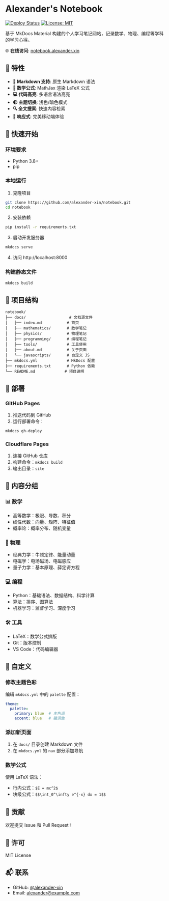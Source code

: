 # Alexander's Notebook

[![Deploy Status](https://github.com/alexander-xin/notebook/workflows/Deploy%20MkDocs%20to%20Pages/badge.svg)](https://github.com/alexander-xin/notebook/actions)
[![License: MIT](https://img.shields.io/badge/License-MIT-yellow.svg)](https://opensource.org/licenses/MIT)

基于 MkDocs Material 构建的个人学习笔记网站，记录数学、物理、编程等学科的学习心得。

🌐 **在线访问**: [notebook.alexander.xin](https://notebook.alexander.xin)

## 🌟 特性

- **📝 Markdown 支持**: 原生 Markdown 语法
- **🧮 数学公式**: MathJax 渲染 LaTeX 公式  
- **💻 代码高亮**: 多语言语法高亮
- **🌓 主题切换**: 浅色/暗色模式
- **🔍 全文搜索**: 快速内容检索
- **📱 响应式**: 完美移动端体验

## 🚀 快速开始

### 环境要求

- Python 3.8+
- pip

### 本地运行

1. 克隆项目
```bash
git clone https://github.com/alexander-xin/notebook.git
cd notebook
```

2. 安装依赖
```bash
pip install -r requirements.txt
```

3. 启动开发服务器
```bash
mkdocs serve
```

4. 访问 http://localhost:8000

### 构建静态文件

```bash
mkdocs build
```

## 📁 项目结构

```
notebook/
├── docs/                   # 文档源文件
│   ├── index.md           # 首页
│   ├── mathematics/       # 数学笔记
│   ├── physics/           # 物理笔记  
│   ├── programming/       # 编程笔记
│   ├── tools/             # 工具使用
│   ├── about.md           # 关于页面
│   └── javascripts/       # 自定义 JS
├── mkdocs.yml             # MkDocs 配置
├── requirements.txt       # Python 依赖
└── README.md             # 项目说明
```

## 🚀 部署

### GitHub Pages

1. 推送代码到 GitHub
2. 运行部署命令：
```bash
mkdocs gh-deploy
```

### Cloudflare Pages

1. 连接 GitHub 仓库
2. 构建命令：`mkdocs build`
3. 输出目录：`site`

## 📝 内容分组

### 📊 数学
- 高等数学：极限、导数、积分
- 线性代数：向量、矩阵、特征值
- 概率论：概率分布、随机变量

### 🔬 物理
- 经典力学：牛顿定律、能量动量
- 电磁学：电场磁场、电磁感应
- 量子力学：基本原理、薛定谔方程

### 💻 编程  
- Python：基础语法、数据结构、科学计算
- 算法：排序、图算法
- 机器学习：监督学习、深度学习

### 🛠️ 工具
- LaTeX：数学公式排版
- Git：版本控制
- VS Code：代码编辑器

## 🎨 自定义

### 修改主题色彩
编辑 `mkdocs.yml` 中的 `palette` 配置：

```yaml
theme:
  palette:
    primary: blue  # 主色调
    accent: blue   # 强调色
```

### 添加新页面
1. 在 `docs/` 目录创建 Markdown 文件
2. 在 `mkdocs.yml` 的 `nav` 部分添加导航

### 数学公式
使用 LaTeX 语法：
- 行内公式：`$E = mc^2$`  
- 块级公式：`$$\int_0^\infty e^{-x} dx = 1$$`

## 🤝 贡献

欢迎提交 Issue 和 Pull Request！

## 📄 许可

MIT License

## 📬 联系

- GitHub: [@alexander-xin](https://github.com/alexander-xin)
- Email: alexander@example.com